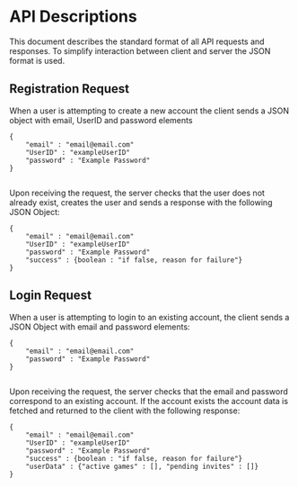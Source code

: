 # API Descriptions
This document describes the standard format of all API requests and responses. 
To simplify interaction between client and server the JSON format is used. 
## Registration Request
When a user is attempting to create a new account the client sends a JSON object with email, UserID and password elements
```
{
    "email" : "email@email.com"
    "UserID" : "exampleUserID"
    "password" : "Example Password"
}
 
```

Upon receiving the request, the server checks that the user does not already exist, creates 
the user and sends a response with the following JSON Object:

```
{
    "email" : "email@email.com"
    "UserID" : "exampleUserID"
    "password" : "Example Password"
    "success" : {boolean : "if false, reason for failure"} 
}
```

## Login Request
 When a user is attempting to login to an existing account, the client sends a JSON Object with email and password elements:
 ```
 {
     "email" : "email@email.com"
     "password" : "Example Password"
 }
  
 ```

Upon receiving the request, the server checks that the email and password correspond to an existing account. If the 
account exists the account data is fetched and returned to the client with the following response:

 ```
 {
     "email" : "email@email.com"
     "UserID" : "exampleUserID"
     "password" : "Example Password"
     "success" : {boolean : "if false, reason for failure"} 
     "userData" : {"active games" : [], "pending invites" : []}
 }
 ```
